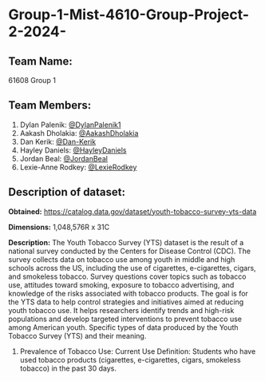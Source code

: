 # Group-1-Mist-4610-Group-Project-2-2024-

## Team Name: 
61608 Group 1

## Team Members:

1) Dylan Palenik: [@DylanPalenik1](https://github.com/dylanpalenik1)
2) Aakash Dholakia: [@AakashDholakia](https://github.com/AakashDholakia)
3) Dan Kerik: [@Dan-Kerik](https://github.com/dan-kerik)
4) Hayley Daniels: [@HayleyDaniels](https://github.com/hayleydaniels)
5) Jordan Beal: [@JordanBeal](https://github.com/Jlb65166)
6)  Lexie-Anne Rodkey: [@LexieRodkey](https://github.com/lexierodkey)

## Description of dataset:
**Obtained:** https://catalog.data.gov/dataset/youth-tobacco-survey-yts-data

**Dimensions:** 1,048,576R x 31C

**Description:** The Youth Tobacco Survey (YTS) dataset is the result of a national survey conducted by the Centers for Disease Control (CDC). The survey collects data on tobacco use among youth in middle and high schools across the US, including the use of cigarettes, e-cigarettes, cigars, and smokeless tobacco. Survey questions cover topics such as tobacco use, attitudes toward smoking, exposure to tobacco advertising, and knowledge of the risks associated with tobacco products.
The goal is for the YTS data to help control strategies and initiatives aimed at reducing youth tobacco use. It helps researchers identify trends and high-risk populations and develop targeted interventions to prevent tobacco use among American youth. 
Specific types of data produced by the Youth Tobacco Survey (YTS) and their meaning.

1) Prevalence of Tobacco Use: 
Current Use
Definition: Students who have used tobacco products (cigarettes, e-cigarettes, cigars, smokeless tobacco) in the past 30 days.


